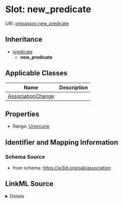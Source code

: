 # Slot: new_predicate

URI: [ontoassoc:new_predicate](https://w3id.org/oak/association/new_predicate)




## Inheritance

* [predicate](predicate.md)
    * **new_predicate**





## Applicable Classes

| Name | Description |
| --- | --- |
[AssociationChange](AssociationChange.md) | 






## Properties

* Range: [Uriorcurie](Uriorcurie.md)







## Identifier and Mapping Information







### Schema Source


* from schema: https://w3id.org/oak/association




## LinkML Source

<details>
```yaml
name: new_predicate
from_schema: https://w3id.org/oak/association
rank: 1000
is_a: predicate
alias: new_predicate
domain_of:
- AssociationChange
range: uriorcurie

```
</details>